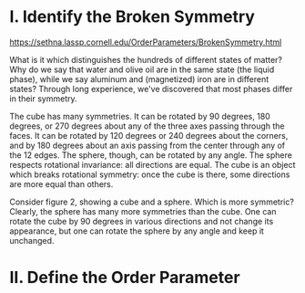 # I. Identify the Broken Symmetry

https://sethna.lassp.cornell.edu/OrderParameters/BrokenSymmetry.html

What is it which distinguishes the hundreds of different states of matter? Why do we say that water and olive oil are in the same state (the liquid phase), while we say aluminum and (magnetized) iron are in different states? Through long experience, we've discovered that most phases differ in their symmetry.


The cube has many symmetries. It can be rotated by 90 degrees, 180 degrees, or 270 degrees about any of the three axes passing through the faces. It can be rotated by 120 degrees or 240 degrees about the corners, and by 180 degrees about an axis passing from the center through any of the 12 edges. The sphere, though, can be rotated by any angle. The sphere respects rotational invariance: all directions are equal. The cube is an object which breaks rotational symmetry: once the cube is there, some directions are more equal than others.

Consider figure 2, showing a cube and a sphere. Which is more symmetric? Clearly, the sphere has many more symmetries than the cube. One can rotate the cube by 90 degrees in various directions and not change its appearance, but one can rotate the sphere by any angle and keep it unchanged.

# II. Define the Order Parameter